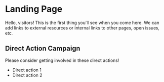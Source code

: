 # Landing Page
Hello, visitors! This is the first thing you'll see when you come here. We can add links to external resources or internal links to other pages, open issues, etc.

## Direct Action Campaign
Please consider getting involved in these direct actions!
- Direct action 1 <link>
- Direct action 2 <link>
